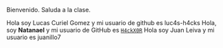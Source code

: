Bienvenido. Saluda a la clase.

Hola soy Lucas Curiel Gomez y mi usuario de github es luc4s-h4cks
Hola, soy **Natanael** y mi usuario de GitHub es [`H4ckX0R`](https://github.com/H4ckX0R)
Hola soy Juan Leiva y mi usuario es juanillo7
